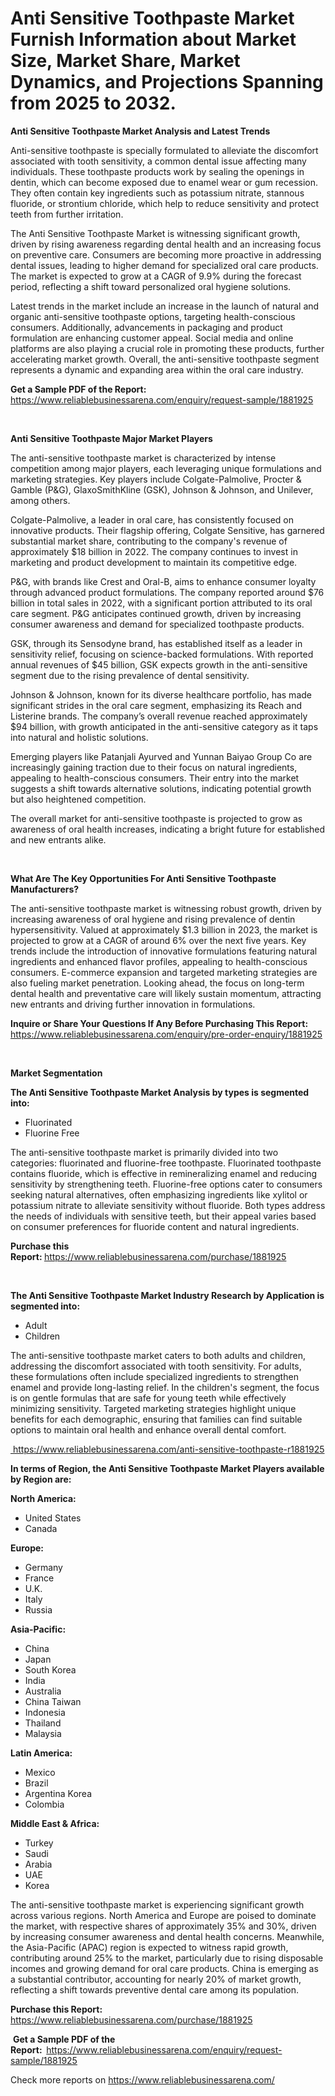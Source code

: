 <p><h1>Anti Sensitive Toothpaste Market Furnish Information about Market Size, Market Share, Market Dynamics, and Projections Spanning from 2025 to 2032.</h1></p><p><strong>Anti Sensitive Toothpaste Market Analysis and Latest Trends</strong></p>
<p><p>Anti-sensitive toothpaste is specially formulated to alleviate the discomfort associated with tooth sensitivity, a common dental issue affecting many individuals. These toothpaste products work by sealing the openings in dentin, which can become exposed due to enamel wear or gum recession. They often contain key ingredients such as potassium nitrate, stannous fluoride, or strontium chloride, which help to reduce sensitivity and protect teeth from further irritation.</p><p>The Anti Sensitive Toothpaste Market is witnessing significant growth, driven by rising awareness regarding dental health and an increasing focus on preventive care. Consumers are becoming more proactive in addressing dental issues, leading to higher demand for specialized oral care products. The market is expected to grow at a CAGR of 9.9% during the forecast period, reflecting a shift toward personalized oral hygiene solutions. </p><p>Latest trends in the market include an increase in the launch of natural and organic anti-sensitive toothpaste options, targeting health-conscious consumers. Additionally, advancements in packaging and product formulation are enhancing customer appeal. Social media and online platforms are also playing a crucial role in promoting these products, further accelerating market growth. Overall, the anti-sensitive toothpaste segment represents a dynamic and expanding area within the oral care industry.</p></p>
<p><strong>Get a Sample PDF of the Report:&nbsp;</strong> <a href="https://www.reliablebusinessarena.com/enquiry/request-sample/1881925?utm_campaign=3558&utm_medium=2&utm_source=Github&utm_content=ia&utm_term=04042025&utm_id=anti-sensitive-toothpaste">https://www.reliablebusinessarena.com/enquiry/request-sample/1881925</a></p>
<p>&nbsp;</p>
<p><strong>Anti Sensitive Toothpaste Major Market Players</strong></p>
<p><p>The anti-sensitive toothpaste market is characterized by intense competition among major players, each leveraging unique formulations and marketing strategies. Key players include Colgate-Palmolive, Procter & Gamble (P&G), GlaxoSmithKline (GSK), Johnson & Johnson, and Unilever, among others.</p><p>Colgate-Palmolive, a leader in oral care, has consistently focused on innovative products. Their flagship offering, Colgate Sensitive, has garnered substantial market share, contributing to the company's revenue of approximately $18 billion in 2022. The company continues to invest in marketing and product development to maintain its competitive edge.</p><p>P&G, with brands like Crest and Oral-B, aims to enhance consumer loyalty through advanced product formulations. The company reported around $76 billion in total sales in 2022, with a significant portion attributed to its oral care segment. P&G anticipates continued growth, driven by increasing consumer awareness and demand for specialized toothpaste products.</p><p>GSK, through its Sensodyne brand, has established itself as a leader in sensitivity relief, focusing on science-backed formulations. With reported annual revenues of $45 billion, GSK expects growth in the anti-sensitive segment due to the rising prevalence of dental sensitivity.</p><p>Johnson & Johnson, known for its diverse healthcare portfolio, has made significant strides in the oral care segment, emphasizing its Reach and Listerine brands. The company’s overall revenue reached approximately $94 billion, with growth anticipated in the anti-sensitive category as it taps into natural and holistic solutions.</p><p>Emerging players like Patanjali Ayurved and Yunnan Baiyao Group Co are increasingly gaining traction due to their focus on natural ingredients, appealing to health-conscious consumers. Their entry into the market suggests a shift towards alternative solutions, indicating potential growth but also heightened competition.</p><p>The overall market for anti-sensitive toothpaste is projected to grow as awareness of oral health increases, indicating a bright future for established and new entrants alike.</p></p>
<p>&nbsp;</p>
<p><strong>What Are The Key Opportunities For Anti Sensitive Toothpaste Manufacturers?</strong></p>
<p><p>The anti-sensitive toothpaste market is witnessing robust growth, driven by increasing awareness of oral hygiene and rising prevalence of dentin hypersensitivity. Valued at approximately $1.3 billion in 2023, the market is projected to grow at a CAGR of around 6% over the next five years. Key trends include the introduction of innovative formulations featuring natural ingredients and enhanced flavor profiles, appealing to health-conscious consumers. E-commerce expansion and targeted marketing strategies are also fueling market penetration. Looking ahead, the focus on long-term dental health and preventative care will likely sustain momentum, attracting new entrants and driving further innovation in formulations.</p></p>
<p><strong>Inquire or Share Your Questions If Any Before Purchasing This Report:</strong> <a href="https://www.reliablebusinessarena.com/enquiry/pre-order-enquiry/1881925?utm_campaign=3558&utm_medium=2&utm_source=Github&utm_content=ia&utm_term=04042025&utm_id=anti-sensitive-toothpaste">https://www.reliablebusinessarena.com/enquiry/pre-order-enquiry/1881925</a></p>
<p>&nbsp;</p>
<p><strong>Market Segmentation</strong></p>
<p><strong>The Anti Sensitive Toothpaste Market Analysis by types is segmented into:</strong></p>
<p><ul><li>Fluorinated</li><li>Fluorine Free</li></ul></p>
<p><p>The anti-sensitive toothpaste market is primarily divided into two categories: fluorinated and fluorine-free toothpaste. Fluorinated toothpaste contains fluoride, which is effective in remineralizing enamel and reducing sensitivity by strengthening teeth. Fluorine-free options cater to consumers seeking natural alternatives, often emphasizing ingredients like xylitol or potassium nitrate to alleviate sensitivity without fluoride. Both types address the needs of individuals with sensitive teeth, but their appeal varies based on consumer preferences for fluoride content and natural ingredients.</p></p>
<p><strong>Purchase this Report:&nbsp;</strong><a href="https://www.reliablebusinessarena.com/purchase/1881925?utm_campaign=3558&utm_medium=2&utm_source=Github&utm_content=ia&utm_term=04042025&utm_id=anti-sensitive-toothpaste">https://www.reliablebusinessarena.com/purchase/1881925</a></p>
<p>&nbsp;</p>
<p><strong>The Anti Sensitive Toothpaste Market Industry Research by Application is segmented into:</strong></p>
<p><ul><li>Adult</li><li>Children</li></ul></p>
<p><p>The anti-sensitive toothpaste market caters to both adults and children, addressing the discomfort associated with tooth sensitivity. For adults, these formulations often include specialized ingredients to strengthen enamel and provide long-lasting relief. In the children's segment, the focus is on gentle formulas that are safe for young teeth while effectively minimizing sensitivity. Targeted marketing strategies highlight unique benefits for each demographic, ensuring that families can find suitable options to maintain oral health and enhance overall dental comfort.</p></p>
<p><a href="https://www.reliablebusinessarena.com/anti-sensitive-toothpaste-r1881925?utm_campaign=3558&utm_medium=2&utm_source=Github&utm_content=ia&utm_term=04042025&utm_id=anti-sensitive-toothpaste">&nbsp;https://www.reliablebusinessarena.com/anti-sensitive-toothpaste-r1881925</a></p>
<p><strong>In terms of Region, the Anti Sensitive Toothpaste Market Players available by Region are:</strong></p>
<p>
    <p> <strong> North America: </strong>
        <ul>
            <li>United States</li>
            <li>Canada</li>
        </ul>
        </p> 
    <p> <strong> Europe: </strong>
        <ul>
            <li>Germany</li>
            <li>France</li>
            <li>U.K.</li>
            <li>Italy</li>
            <li>Russia</li>
        </ul>
        </p> 
    <p> <strong> Asia-Pacific: </strong>
        <ul>
            <li>China</li>
            <li>Japan</li>
            <li>South Korea</li>
            <li>India</li>
            <li>Australia</li>
            <li>China Taiwan</li>
            <li>Indonesia</li>
            <li>Thailand</li>
            <li>Malaysia</li>
        </ul>
        </p> 
    <p> <strong> Latin America: </strong>
        <ul>
            <li>Mexico</li>
            <li>Brazil</li>
            <li>Argentina Korea</li>
            <li>Colombia</li>
        </ul>
        </p> 
    <p> <strong> Middle East & Africa: </strong>
        <ul>
            <li>Turkey</li>
            <li>Saudi</li>
            <li>Arabia</li>
            <li>UAE</li>
            <li>Korea</li>
        </ul>
    </p>
    </p>
<p><p>The anti-sensitive toothpaste market is experiencing significant growth across various regions. North America and Europe are poised to dominate the market, with respective shares of approximately 35% and 30%, driven by increasing consumer awareness and dental health concerns. Meanwhile, the Asia-Pacific (APAC) region is expected to witness rapid growth, contributing around 25% to the market, particularly due to rising disposable incomes and growing demand for oral care products. China is emerging as a substantial contributor, accounting for nearly 20% of market growth, reflecting a shift towards preventive dental care among its population.</p></p>
<p><strong>Purchase this Report: </strong><a href="https://www.reliablebusinessarena.com/purchase/1881925?utm_campaign=3558&utm_medium=2&utm_source=Github&utm_content=ia&utm_term=04042025&utm_id=anti-sensitive-toothpaste">https://www.reliablebusinessarena.com/purchase/1881925</a></p>
<p>&nbsp;<strong>Get a Sample PDF of the Report:&nbsp;&nbsp;</strong><a href="https://www.reliablebusinessarena.com/enquiry/request-sample/1881925?utm_campaign=3558&utm_medium=2&utm_source=Github&utm_content=ia&utm_term=04042025&utm_id=anti-sensitive-toothpaste">https://www.reliablebusinessarena.com/enquiry/request-sample/1881925</a></p>
<p><strong></strong></p>
<p>Check more reports on <a href="https://www.reliablebusinessarena.com/?utm_campaign=3558&utm_medium=2&utm_source=Github&utm_content=ia&utm_term=04042025&utm_id=anti-sensitive-toothpaste">https://www.reliablebusinessarena.com/</a></p>